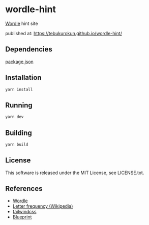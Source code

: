 # wordle-hint

[Wordle](https://www.powerlanguage.co.uk/wordle/) hint site

published at: <https://tebukurokun.github.io/wordle-hint/>

## Dependencies

[package.json](package.json)

## Installation

``` bash
yarn install
```

## Running

``` bash
yarn dev
```

## Building

``` bash
yarn build
```

## License

This software is released under the MIT License, see LICENSE.txt.

## References

- [Wordle](https://www.nytimes.com/games/wordle/index.html)
- [Letter frequency (Wikipedia)](https://en.wikipedia.org/wiki/Letter_frequency)
- [tailwindcss](https://tailwindcss.com/)
- [Blueprint](https://blueprintjs.com/)
